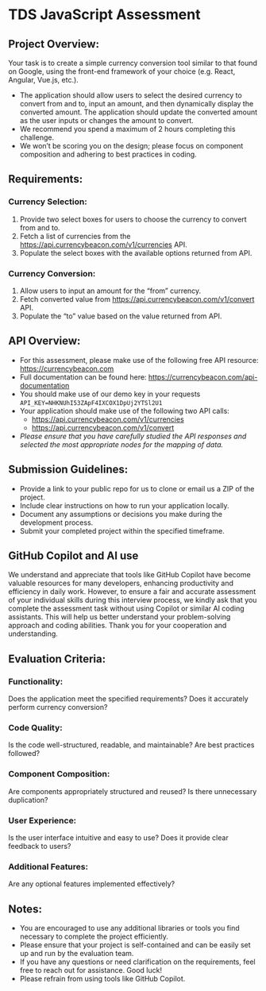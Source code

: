 # TDS JavaScript Assessment

## Project Overview:
Your task is to create a simple currency conversion tool similar to that found on Google, using the front-end framework of your choice (e.g. React, Angular, Vue.js, etc.).

- The application should allow users to select the desired currency to convert from and to, input an amount, and then dynamically display the converted amount. The application should update the converted amount as the user inputs or changes the amount to convert.
- We recommend you spend a maximum of 2 hours completing this challenge.
- We won’t be scoring you on the design; please focus on component composition and adhering to best practices in coding.

## Requirements:

### Currency Selection:
1. Provide two select boxes for users to choose the currency to convert from and to.
1. Fetch a list of currencies from the https://api.currencybeacon.com/v1/currencies API.
1. Populate the select boxes with the available options returned from API.

### Currency Conversion:
1. Allow users to input an amount for the “from” currency.
1. Fetch converted value from https://api.currencybeacon.com/v1/convert API.
1. Populate the “to” value based on the value returned from API.

## API Overview:
- For this assessment, please make use of the following free API resource: https://currencybeacon.com
- Full documentation can be found here: https://currencybeacon.com/api-documentation
- You should make use of our demo key in your requests `API_KEY=NHKNUhI53ZApF4IXCOX1DpUj2YTSl2U1`
- Your application should make use of the following two API calls:
  - https://api.currencybeacon.com/v1/currencies
  - https://api.currencybeacon.com/v1/convert
- *Please ensure that you have carefully studied the API responses and selected the most appropriate nodes for the mapping of data.*

## Submission Guidelines:
- Provide a link to your public repo for us to clone or email us a ZIP of the project.
- Include clear instructions on how to run your application locally.
- Document any assumptions or decisions you make during the development process.
- Submit your completed project within the specified timeframe.

## GitHub Copilot and AI use
We understand and appreciate that tools like GitHub Copilot have become valuable resources for many developers, enhancing productivity and efficiency in daily work. However, to ensure a fair and accurate assessment of your individual skills during this interview process, we kindly ask that you complete the assessment task without using Copilot or similar AI coding assistants. This will help us better understand your problem-solving approach and coding abilities. Thank you for your cooperation and understanding.

## Evaluation Criteria:
### Functionality: 
Does the application meet the specified requirements? Does it accurately perform currency conversion?

### Code Quality:
Is the code well-structured, readable, and maintainable? Are best practices followed?

### Component Composition:
Are components appropriately structured and reused? Is there unnecessary duplication?

### User Experience:
Is the user interface intuitive and easy to use? Does it provide clear feedback to users?

### Additional Features:
Are any optional features implemented effectively?

## Notes:
- You are encouraged to use any additional libraries or tools you find necessary to complete the project efficiently.
- Please ensure that your project is self-contained and can be easily set up and run by the evaluation team.
- If you have any questions or need clarification on the requirements, feel free to reach out for assistance. Good luck!
- Please refrain from using tools like GitHub Copilot.
